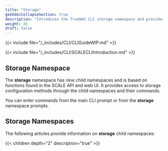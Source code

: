 ```yaml
---
title: "Storage"
geekdocCollapseSection: true
description: "Introduces the TrueNAS CLI storage namespace and provides access to  child namespaces and commands including dataset, disk, enclosure, filesystem, pool, resilver, scrub, snapshot, and vmware." 
weight: 45
draft: false
---
```




{{< include file="/_includes/CLI/CLIGuideWIP.md" >}}

{{< include file="/_includes/CLI/SCALECLIIntroduction.md" >}}

## Storage Namespace

The **storage** namespace has nine child namespaces and is based on functions found in the SCALE API and web UI. 
It provides access to storage configuration methods through the child namespaces and their commands.

You can enter commands from the main CLI prompt or from the **storage** namespace prompts.

## Storage Namespaces
The following articles provide information on **storage** child namespaces:

{{< children depth="2" description="true" >}}
